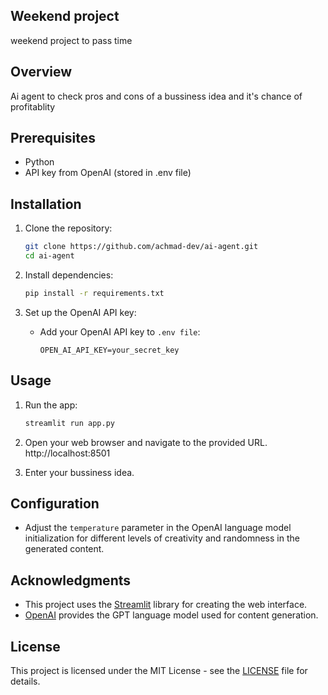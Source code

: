 ## Weekend project
weekend project to pass time

## Overview

Ai agent to check pros and cons of a bussiness idea and it's chance of profitablity

## Prerequisites

- Python
- API key from OpenAI (stored in .env file)

## Installation

1. Clone the repository:

    ```bash
    git clone https://github.com/achmad-dev/ai-agent.git
    cd ai-agent
    ```

2. Install dependencies:

    ```bash
    pip install -r requirements.txt
    ```

3. Set up the OpenAI API key:

    - Add your OpenAI API key to `.env file`:

        ```
        OPEN_AI_API_KEY=your_secret_key
        ```

## Usage

1. Run the app:

    ```bash
    streamlit run app.py
    ```

2. Open your web browser and navigate to the provided URL. http://localhost:8501

3. Enter your bussiness idea.

## Configuration

- Adjust the `temperature` parameter in the OpenAI language model initialization for different levels of creativity and randomness in the generated content.


## Acknowledgments

- This project uses the [Streamlit](https://www.streamlit.io/) library for creating the web interface.
- [OpenAI](https://openai.com/) provides the GPT language model used for content generation.

## License

This project is licensed under the MIT License - see the [LICENSE](LICENSE) file for details.